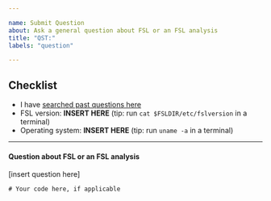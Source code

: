 ```yaml
---

name: Submit Question
about: Ask a general question about FSL or an FSL analysis
title: "QST:"
labels: "question"

---
```


## Checklist 

- I have [searched past questions here](https://github.com/FMRIB-Software-Library/fsl-issues-and-support/issues?q=) 
- FSL version:        **INSERT HERE**              (tip: run `cat $FSLDIR/etc/fslversion` in a terminal)
- Operating system:   **INSERT HERE**              (tip: run `uname -a` in a terminal)
---

#### Question about FSL or an FSL analysis

[insert question here]

```
# Your code here, if applicable

```

